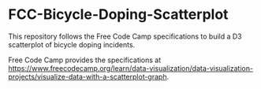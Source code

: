 # FCC-Bicycle-Doping-Scatterplot
This repository follows the Free Code Camp specifications to build a D3 scatterplot of bicycle doping incidents. 

Free Code Camp provides the specifications at https://www.freecodecamp.org/learn/data-visualization/data-visualization-projects/visualize-data-with-a-scatterplot-graph.



